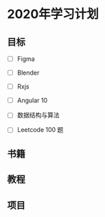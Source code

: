 # 2020年学习计划

## 目标

- [ ] Figma

- [ ] Blender

- [ ] Rxjs

- [ ] Angular 10

- [ ] 数据结构与算法

- [ ] Leetcode 100 题


## 书籍

## 教程

## 项目
<!--stackedit_data:
eyJoaXN0b3J5IjpbNjY3MTUwNDUyLC0xMzgzODAzMTgxXX0=
-->